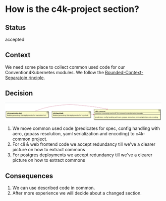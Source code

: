 # How is the c4k-project section?

## Status

accepted

## Context

We need some place to collect common used code for our Convention4Kubernetes modules. We follow the [Bounded-Context-Separatoin rinciple](../principles/boundedContextSeparation.md).

## Decision

![project-section-artifact.png](project-section-artifact.png)

1. We move common used code (predicates for spec, config handling with aero, gopass resolution, yaml serialization and encoding) to c4k-common project.
2. For cli & web frontend code we accept redundancy till we've a clearer picture on how to extract commons
3. For postgres deployments we accept redundancy till we've a clearer picture on how to extract commons

## Consequences

1. We can use described code in common.
2. After more experience we will decide about a changed section.

